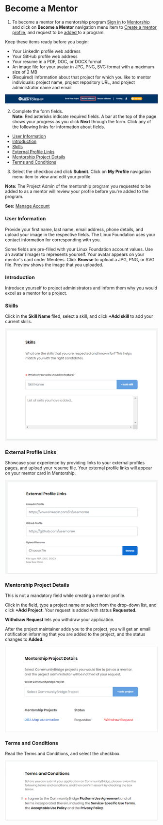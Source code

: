 # Become a Mentor

1. To become a mentor for a mentorship program [Sign in](../../../../sso/sign-in/) to [Mentorship](https://people.communitybridge.org/) and click on **Become a Mentor** navigation menu item to [Create a mentor profile](./), and request to be [added ](request-to-be-added-to-a-program.md#to-apply-to-a-project)to a program.

Keep these items ready before you begin:

* Your LinkedIn profile web address
* Your GitHub profile web address
* Your resume in a PDF, DOC, or DOCX format
* An image file for your avatar in JPG, PNG, SVG format with a maximum size of 2 MB
* \(Required\) Information about that project for which you like to mentor individuals: project name, project repository URL, and project administrator name and email

![](../../../../.gitbook/assets/become-a-mentor.png)

2. Complete the form fields.  
**Note:** Red asterisks indicate required fields. A bar at the top of the page shows your progress as you click **Next** through the form. Click any of the following links for information about fields.

* [User Information](./#CreateaMentorProfile-MentorProfile)
* [Introduction](./#CreateaMentorProfile-Introduction)
* [Skills](./#CreateaMentorProfile-Skills)
* [External Profile Links](./#CreateaMentorProfile-ExternalProfileLinks)
* [Mentorship Project Details](./#CreateaMentorProfile-ProjectDetails)
* [Terms and Conditions](./#CreateaMentorProfile-TermsandConditions)

3. Select the checkbox and click **Submit**. Click on **My Profile** navigation menu item to view and edit your profile.  
  
**Note:** The Project Admin of the mentorship program you requested to be added to as a mentor will review your profile before you're added to the program. 

**See:**  [Manage Account](../../administrators/manage-your-account.md)

### User Information <a id="CreateaMentorProfile-MentorProfile"></a>

Provide your first name, last name, email address, phone details, and upload your image in the respective fields. The Linux Foundation uses your contact information for corresponding with you.

Some fields are pre-filled with your Linux Foundation account values. Use an avatar \(image\) to represents yourself. Your avatar appears on your mentor's card under Mentees. Click **Browse** to upload a JPG, PNG, or SVG file. Preview shows the image that you uploaded.

### Introduction <a id="CreateaMentorProfile-Introduction"></a>

Introduce yourself to project administrators and inform them why you would excel as a mentor for a project.

### Skills <a id="CreateaMentorProfile-Skills"></a>

Click in the **Skill Name** filed, select a skill, and click **+Add skill** to add your current skills.

![](../../../../.gitbook/assets/mentor-skills.png)

### External Profile Links <a id="CreateaMentorProfile-ExternalProfileLinks"></a>

Showcase your experience by providing links to your external profiles pages, and upload your resume file. Your external profile links will appear on your mentor card in Mentorship.

![](../../../../.gitbook/assets/external-profile-links.png)

### Mentorship Project Details <a id="CreateaMentorProfile-ProjectDetails"></a>

This is not a mandatory field while creating a mentor profile.

Click in the field, type a project name or select from the drop-down list, and click **+Add Project**. Your request is added with status **Requested**. 

**Withdraw Request** lets you withdraw your application.

After the project maintainer adds you to the project, you will get an email notification informing that you are added to the project, and the status changes to **Added**.

![](../../../../.gitbook/assets/mentorship-project-details%20%281%29.png)

### Terms and Conditions <a id="CreateaMentorProfile-TermsandConditions"></a>

Read the Terms and Conditions, and select the checkbox.

![](../../../../.gitbook/assets/mentor-terms-and-conditions.png)

